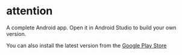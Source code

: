 # attention

A complete Android app. Open it in Android Studio to build your own version.

You can also install the latest version from the [Google Play Store](https://play.google.com/store/apps/details?id=com.aracroproducts.attention)
